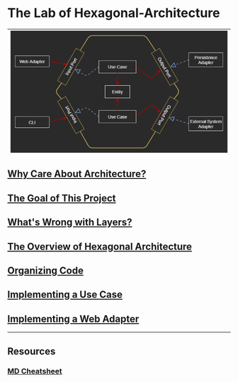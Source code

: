 # The Lab of Hexagonal-Architecture

| ![Hexagonal_Architecture_Diagram](notes/images/Hexagonal_Architecture_Diagram.png "Hexagonal_Architecture_Diagram") |
| --- |

## [Why Care About Architecture?](notes/01_Why_Care_About_Atchitecture.md)

## [The Goal of This Project](notes/02_The_Goal_Of_This_Lab.md)

## [What's Wrong with Layers? ](notes/03_What_is_Wrong_with_Layers.md)

## [The Overview of Hexagonal Architecture](notes/04_The_Overview_of_Hexagonal_Architecture.md)

## [Organizing Code](notes/05_Organizing_Code.md)

## [Implementing a Use Case](notes/06_Implementing_a_Use_Case.md)

## [Implementing a Web Adapter](notes/7_Implementing_a_Web_Adapter.md)

----

## Resources
### [MD Cheatsheet](https://github.com/tchapi/markdown-cheatsheet/blob/master/README.md)